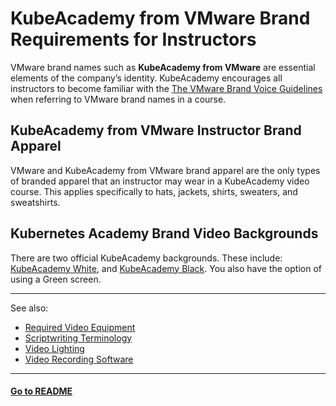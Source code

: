 # KubeAcademy from VMware Brand Requirements for Instructors

VMware brand names such as **KubeAcademy from VMware** are essential elements of the company’s identity. KubeAcademy encourages all instructors to become familiar with the [The VMware Brand Voice Guidelines](https://www.vmware.com/content/dam/brand/photography-only/guidelines/writing-and-naming/brand-voice-guide/VMware-Brand-Voice-Guidelines.pdf) when referring to VMware brand names in a course.

## KubeAcademy from VMware Instructor Brand Apparel

VMware and KubeAcademy from VMware brand apparel are the only types of branded apparel that an instructor may wear in a KubeAcademy video course. This applies specifically to hats, jackets, shirts, sweaters, and sweatshirts. 

## Kubernetes Academy Brand Video Backgrounds

There are two official KubeAcademy backgrounds. These include: [KubeAcademy White](https://drive.google.com/file/d/1QcN_oPjshLARn0-C6TKqUIbSHKkuzHsB/view?usp=sharing), and [KubeAcademy Black](https://drive.google.com/file/d/1hD6-2eKwSTa1WJKSJq_mj3NRS3K_5HOD/view?usp=sharing). You also have the option of using a Green screen.

----
See also:

- [Required Video Equipment](required-video-equipment.md)
- [Scriptwriting Terminology](scriptwriting-terminology.md)
- [Video Lighting](video-lighting.md)
- [Video Recording Software](video-recording-software.md)

----
#### **[Go to README](../README.md)** 
